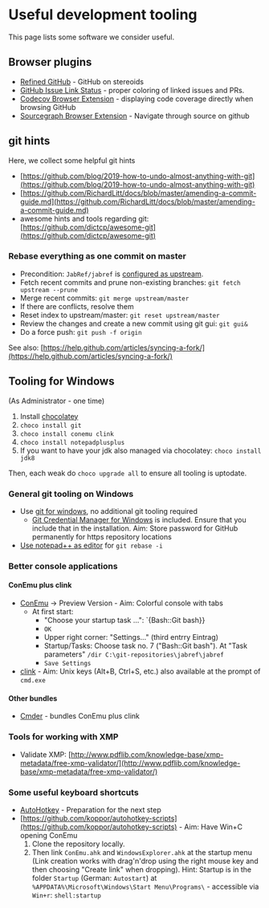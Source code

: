 # Useful development tooling

This page lists some software we consider useful.

## Browser plugins

* [Refined GitHub](https://github.com/sindresorhus/refined-github) - GitHub on stereoids
* [GitHub Issue Link Status](https://github.com/fregante/github-issue-link-status) - proper coloring of linked issues and PRs.
* [Codecov Browser Extension](https://github.com/codecov/browser-extension) - displaying code coverage directly when browsing GitHub
* [Sourcegraph Browser Extension](https://docs.sourcegraph.com/integration/browser_extension) - Navigate through source on github

## git hints

Here, we collect some helpful git hints

* [https://github.com/blog/2019-how-to-undo-almost-anything-with-git](https://github.com/blog/2019-how-to-undo-almost-anything-with-git)
* [https://github.com/RichardLitt/docs/blob/master/amending-a-commit-guide.md](https://github.com/RichardLitt/docs/blob/master/amending-a-commit-guide.md)
* awesome hints and tools regarding git: [https://github.com/dictcp/awesome-git](https://github.com/dictcp/awesome-git)

### Rebase everything as one commit on master

* Precondition: `JabRef/jabref` is [configured as upstream](https://help.github.com/articles/configuring-a-remote-for-a-fork/).
* Fetch recent commits and prune non-existing branches: `git fetch upstream --prune`
* Merge recent commits: `git merge upstream/master`
* If there are conflicts, resolve them
* Reset index to upstream/master: `git reset upstream/master`
* Review the changes and create a new commit using git gui: `git gui&`
* Do a force push: `git push -f origin`

See also: [https://help.github.com/articles/syncing-a-fork/](https://help.github.com/articles/syncing-a-fork/)

## Tooling for Windows

\(As Administrator - one time\)

1. Install [chocolatey](https://chocolatey.org/)
2. `choco install git`
3. `choco install conemu clink`
4. `choco install notepadplusplus`
5. If you want to have your jdk also managed via chocolatey: `choco install jdk8`

Then, each weak do `choco upgrade all` to ensure all tooling is uptodate.

### General git tooling on Windows

* Use [git for windows](https://git-for-windows.github.io/), no additional git tooling required
  * [Git Credential Manager for Windows](https://github.com/Microsoft/Git-Credential-Manager-for-Windows) is included. Ensure that you include that in the installation. Aim: Store password for GitHub permanently for https repository locations
* [Use notepad++ as editor](http://stackoverflow.com/a/2486342/873282) for `git rebase -i`

### Better console applications

#### ConEmu plus clink

* [ConEmu](http://conemu.github.io/) -&gt; Preview Version  - Aim: Colorful console with tabs
  * At first start:
    * "Choose your startup task ...": \`{Bash::Git bash}}
    * `OK`
    * Upper right corner: "Settings..." \(third entrry Eintrag\)
    * Startup/Tasks: Choose task no. 7 \("Bash::Git bash"\). At "Task parameters" `/dir C:\git-repositories\jabref\jabref`
    * `Save Settings`
* [clink](http://mridgers.github.io/clink/) - Aim: Unix keys \(Alt+B, Ctrl+S, etc.\) also available at the prompt of `cmd.exe`

#### Other bundles

* [Cmder](http://cmder.net/) - bundles ConEmu plus clink

### Tools for working with XMP

* Validate XMP: [http://www.pdflib.com/knowledge-base/xmp-metadata/free-xmp-validator/](http://www.pdflib.com/knowledge-base/xmp-metadata/free-xmp-validator/)

### Some useful keyboard shortcuts

* [AutoHotkey](http://autohotkey.com/) - Preparation for the next step
* [https://github.com/koppor/autohotkey-scripts](https://github.com/koppor/autohotkey-scripts) - Aim: Have Win+C opening ConEmu
  1. Clone the repository locally.
  2. Then link `ConEmu.ahk` and `WindowsExplorer.ahk` at the startup menu \(Link creation works with drag'n'drop using the right mouse key and then choosing "Create link" when dropping\). Hint: Startup is in the folder `Startup` \(German: `Autostart`\) at `%APPDATA%\Microsoft\Windows\Start Menu\Programs\` - accessible via `Win+r`: `shell:startup`

